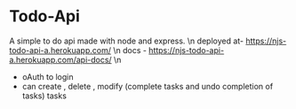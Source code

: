 # Todo-Api
A simple to do api made with node and express. \n
deployed at- https://njs-todo-api-a.herokuapp.com/ \n
docs - https://njs-todo-api-a.herokuapp.com/api-docs/ \n

* oAuth to login
* can create , delete , modify (complete tasks and undo completion of tasks) tasks


